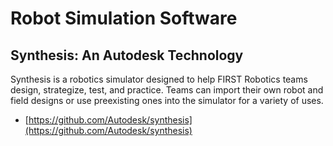 # Robot Simulation Software

## Synthesis: An Autodesk Technology

Synthesis is a robotics simulator designed to help FIRST Robotics teams design, strategize, test, and practice. Teams can import their own robot and field designs or use preexisting ones into the simulator for a variety of uses.

- [https://github.com/Autodesk/synthesis](https://github.com/Autodesk/synthesis)